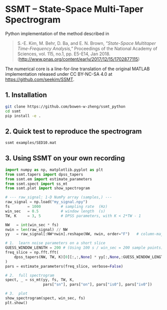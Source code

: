 # SSMT – State-Space Multi-Taper Spectrogram
Python implementation of the method described in  
> S.-E. Kim, M. Behr, D. Ba, and E. N. Brown, *"State-Space Multitaper Time-Frequency Analysis,"* Proceedings of the National Academy of Sciences, vol. 115, no.1, pp. E5-E14, Jan 2018. (http://www.pnas.org/content/early/2017/12/15/1702877115) 

The numerical core is a line-for-line translation of the original MATLAB implementation released under CC BY-NC-SA 4.0 at <https://github.com/seekim/SSMT>.


## 1. Installation

```bash
git clone https://github.com/bowen-w-zheng/ssmt_python
cd ssmt
pip install -e .
```

## 2. Quick test to reproduce the spectrogram
```bash
ssmt examples/SED10.mat
```

## 3. Using SSMT on your own recording
```python
import numpy as np, matplotlib.pyplot as plt
from ssmt.tapers import dpss_tapers
from ssmt.em import estimate_parameters
from ssmt.spect import ss_mt
from ssmt.plot import show_spectrogram

# --- raw_signal: 1-D NumPy array (samples,) ---
raw_signal = np.load("my_signal.npy")
fs        = 1000         # sampling rate  (Hz)
win_sec   = 0.5          # window length  (s)
TW, K     = 3, 5         # DPSS parameters, with K < 2*TW - 1

NW   = int(win_sec * fs)
nwin = len(raw_signal) // NW
yy   = raw_signal[:NW*nwin].reshape(NW, nwin, order="F")   # column-major

# 1.  learn noise parameters on a short slice
GUESS_WINDOW_LENGTH = 200 # (Using 100 s / win_sec = 200 sample points)
freq_slice = np.fft.fft(
    dpss_tapers(NW, TW, K)[0][:,:,None] * yy[:,None,:GUESS_WINDOW_LENGTH], axis=0
)
pars = estimate_parameters(freq_slice, verbose=False)

# 2.  full spectrogram
spect, _ = ss_mt(yy, fs, TW, K,
                 pars["sn"], pars["on"], pars["is0"], pars["iv0"])

# 3.  plot
show_spectrogram(spect, win_sec, fs)
plt.show()
```
